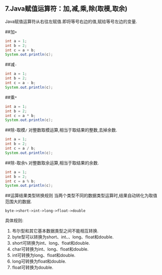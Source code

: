7.Java赋值运算符：加,减,乘,除(取模,取余)
---
Java赋值运算符从右往左赋值.即将等号右边的值,赋给等号左边的变量.

##加`+`
```java
int a = 1;
int b = 2;
int c = a + b;
System.out.println(c);
```

##减`-`
```java
int a = 1;
int b = 2;
int c = a - b;
System.out.println(c);
```

##乘`*`
```java
int a = 1;
int b = 2;
int c = a * b;
System.out.println(c);
```

##除-取模`/`
对整数取模运算,相当于取结果的整数,去掉余数.
```java
int a = 1;
int b = 2;
int c = a / b;
System.out.println(c);
```

##除-取余`%`
对整数取余运算,相当于取结果的余数.
```java
int a = 1;
int b = 2;
int c = a % b;
System.out.println(c);
```

##运算结果类型转换规则
当两个类型不同的数据类型运算时,结果自动转化为取值范围大的数据.

	byte->short->int->long->float->double

具体规则:
1. 布尔型和其它基本数据类型之间不能相互转换. 
2. byte型可以转换为short、int、、long、float和double. 
3. short可转换为int、long、float和double. 
4. char可转换为int、long、float和double. 
5. int可转换为long、float和double. 
6. long可转换为float和double. 
7. float可转换为double. 




